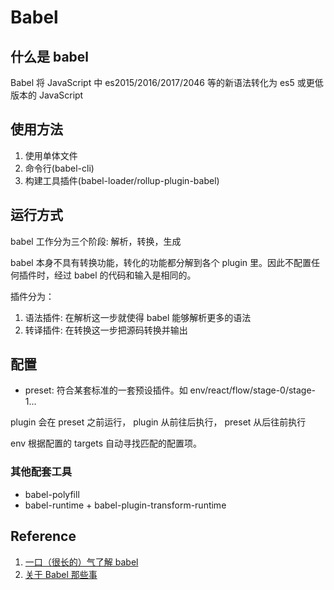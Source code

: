 # Babel

## 什么是 babel

Babel 将 JavaScript 中 es2015/2016/2017/2046 等的新语法转化为 es5 或更低版本的 JavaScript

## 使用方法

1. 使用单体文件
2. 命令行(babel-cli)
3. 构建工具插件(babel-loader/rollup-plugin-babel)

## 运行方式

babel 工作分为三个阶段: 解析，转换，生成

babel 本身不具有转换功能，转化的功能都分解到各个 plugin 里。因此不配置任何插件时，经过 babel 的代码和输入是相同的。

插件分为：

1. 语法插件: 在解析这一步就使得 babel 能够解析更多的语法
2. 转译插件: 在转换这一步把源码转换并输出

## 配置

- preset: 符合某套标准的一套预设插件。如 env/react/flow/stage-0/stage-1...

plugin 会在 preset 之前运行， plugin 从前往后执行， preset 从后往前执行

env 根据配置的 targets 自动寻找匹配的配置项。

### 其他配套工具

- babel-polyfill
- babel-runtime + babel-plugin-transform-runtime

## Reference

1. [一口（很长的）气了解 babel](https://zhuanlan.zhihu.com/p/43249121)
2. [关于 Babel 那些事](https://juejin.im/post/5e5b488af265da574112089f)